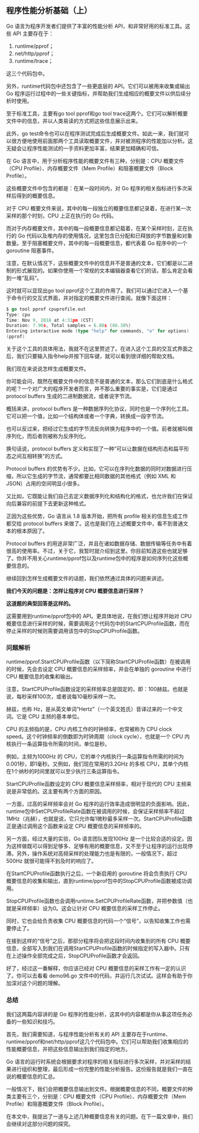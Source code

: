 ## 程序性能分析基础（上）

Go 语言为程序开发者们提供了丰富的性能分析 API，和非常好用的标准工具。这些 API 主要存在于：

1. runtime/pprof；
2. net/http/pprof；
3. runtime/trace；

这三个代码包中。

另外，runtime代码包中还包含了一些更底层的 API。它们可以被用来收集或输出 Go 程序运行过程中的一些关键指标，并帮助我们生成相应的概要文件以供后续分析时使用。



至于标准工具，主要有go tool pprof和go tool trace这两个。它们可以解析概要文件中的信息，并以人类易读的方式把这些信息展示出来。



此外，go test命令也可以在程序测试完成后生成概要文件。如此一来，我们就可以很方便地使用前面那两个工具读取概要文件，并对被测程序的性能加以分析。这无疑会让程序性能测试的一手资料更加丰富，结果更加精确和可信。



在 Go 语言中，用于分析程序性能的概要文件有三种，分别是：CPU 概要文件（CPU Profile）、内存概要文件（Mem Profile）和阻塞概要文件（Block Profile）。



这些概要文件中包含的都是：在某一段时间内，对 Go 程序的相关指标进行多次采样后得到的概要信息。



对于 CPU 概要文件来说，其中的每一段独立的概要信息都记录着，在进行某一次采样的那个时刻，CPU 上正在执行的 Go 代码。



而对于内存概要文件，其中的每一段概要信息都记载着，在某个采样时刻，正在执行的 Go 代码以及堆内存的使用情况，这里包含已分配和已释放的字节数量和对象数量。至于阻塞概要文件，其中的每一段概要信息，都代表着 Go 程序中的一个 goroutine 阻塞事件。



注意，在默认情况下，这些概要文件中的信息并不是普通的文本，它们都是以二进制的形式展现的。如果你使用一个常规的文本编辑器查看它们的话，那么肯定会看到一堆“乱码”。



这时就可以显现出go tool pprof这个工具的作用了。我们可以通过它进入一个基于命令行的交互式界面，并对指定的概要文件进行查阅。就像下面这样：

```go
$ go tool pprof cpuprofile.out
Type: cpu
Time: Nov 9, 2018 at 4:31pm (CST)
Duration: 7.96s, Total samples = 6.88s (86.38%)
Entering interactive mode (type "help" for commands, "o" for options)
(pprof) 
```

关于这个工具的具体用法，我就不在这里赘述了。在进入这个工具的交互式界面之后，我们只要输入指令help并按下回车键，就可以看到很详细的帮助文档。



我们现在来说说怎样生成概要文件。



你可能会问，既然在概要文件中的信息不是普通的文本，那么它们到底是什么格式的呢？一个对广大的程序开发者而言，并不那么重要的事实是，它们是通过 protocol buffers 生成的二进制数据流，或者说字节流。



概括来讲，protocol buffers 是一种数据序列化协议，同时也是一个序列化工具。它可以把一个值，比如一个结构体或者一个字典，转换成一段字节流。



也可以反过来，把经过它生成的字节流反向转换为程序中的一个值。前者就被叫做序列化，而后者则被称为反序列化。



换句话说，protocol buffers 定义和实现了一种“可以让数据在结构形态和扁平形态之间互相转换”的方式。



Protocol buffers 的优势有不少。比如，它可以在序列化数据的同时对数据进行压缩，所以它生成的字节流，通常都要比相同数据的其他格式（例如 XML 和 JSON）占用的空间明显小很多。



又比如，它既能让我们自己去定义数据序列化和结构化的格式，也允许我们在保证向后兼容的前提下去更新这种格式。



正因为这些优势，Go 语言从 1.8 版本开始，把所有 profile 相关的信息生成工作都交给 protocol buffers 来做了。这也是我们在上述概要文件中，看不到普通文本的根本原因了。



Protocol buffers 的用途非常广泛，并且在诸如数据存储、数据传输等任务中有着很高的使用率。不过，关于它，我暂时就介绍到这里。你目前知道这些也就足够了。你并不用关心runtime/pprof包以及runtime包中的程序是如何序列化这些概要信息的。



继续回到怎样生成概要文件的话题，我们依然通过具体的问题来讲述。

**我们今天的问题是：怎样让程序对 CPU 概要信息进行采样？**

**这道题的典型回答是这样的。**

这需要用到runtime/pprof包中的 API。更具体地说，在我们想让程序开始对 CPU 概要信息进行采样的时候，需要调用这个代码包中的StartCPUProfile函数，而在停止采样的时候则需要调用该包中的StopCPUProfile函数。

### 问题解析

runtime/pprof.StartCPUProfile函数（以下简称StartCPUProfile函数）在被调用的时候，先会去设定 CPU 概要信息的采样频率，并会在单独的 goroutine 中进行 CPU 概要信息的收集和输出。



注意，StartCPUProfile函数设定的采样频率总是固定的，即：100赫兹。也就是说，每秒采样100次，或者说每10毫秒采样一次。



赫兹，也称 Hz，是从英文单词“Hertz”（一个英文姓氏）音译过来的一个中文词。它是 CPU 主频的基本单位。



CPU 的主频指的是，CPU 内核工作的时钟频率，也常被称为 CPU clock speed。这个时钟频率的倒数即为时钟周期（clock cycle），也就是一个 CPU 内核执行一条运算指令所需的时间，单位是秒。



例如，主频为1000Hz 的 CPU，它的单个内核执行一条运算指令所需的时间为0.001秒，即1毫秒。又例如，我们现在常用的3.2GHz 的多核 CPU，其单个内核在1个纳秒的时间里就可以至少执行三条运算指令。



StartCPUProfile函数设定的 CPU 概要信息采样频率，相对于现代的 CPU 主频来说是非常低的。这主要有两个方面的原因。



一方面，过高的采样频率会对 Go 程序的运行效率造成很明显的负面影响。因此，runtime包中SetCPUProfileRate函数在被调用的时候，会保证采样频率不超过1MHz（兆赫），也就是说，它只允许每1微秒最多采样一次。StartCPUProfile函数正是通过调用这个函数来设定 CPU 概要信息的采样频率的。



另一方面，经过大量的实验，Go 语言团队发现100Hz 是一个比较合适的设定。因为这样做既可以得到足够多、足够有用的概要信息，又不至于让程序的运行出现停滞。另外，操作系统对高频采样的处理能力也是有限的，一般情况下，超过500Hz 就很可能得不到及时的响应了。



在StartCPUProfile函数执行之后，一个新启用的 goroutine 将会负责执行 CPU 概要信息的收集和输出，直到runtime/pprof包中的StopCPUProfile函数被成功调用。



StopCPUProfile函数也会调用runtime.SetCPUProfileRate函数，并把参数值（也就是采样频率）设为0。这会让针对 CPU 概要信息的采样工作停止。



同时，它也会给负责收集 CPU 概要信息的代码一个“信号”，以告知收集工作也需要停止了。



在接到这样的“信号”之后，那部分程序将会把这段时间内收集到的所有 CPU 概要信息，全部写入到我们在调用StartCPUProfile函数的时候指定的写入器中。只有在上述操作全部完成之后，StopCPUProfile函数才会返回。



好了，经过这一番解释，你应该已经对 CPU 概要信息的采样工作有一定的认识了。你可以去看看 demo96.go 文件中的代码，并运行几次试试。这样会有助于你加深对这个问题的理解。

### 总结

我们这两篇内容讲的是 Go 程序的性能分析，这其中的内容都是你从事这项任务必备的一些知识和技巧。



首先，我们需要知道，与程序性能分析有关的 API 主要存在于runtime、runtime/pprof和net/http/pprof这几个代码包中。它们可以帮助我们收集相应的性能概要信息，并把这些信息输出到我们指定的地方。



Go 语言的运行时系统会根据要求对程序的相关指标进行多次采样，并对采样的结果进行组织和整理，最后形成一份完整的性能分析报告。这份报告就是我们一直在说的概要信息的汇总。



一般情况下，我们会把概要信息输出到文件。根据概要信息的不同，概要文件的种类主要有三个，分别是：CPU 概要文件（CPU Profile）、内存概要文件（Mem Profile）和阻塞概要文件（Block Profile）。



在本文中，我提出了一道与上述几种概要信息有关的问题。在下一篇文章中，我们会继续对这部分问题的探究。

